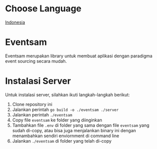 # Choose Language
[Indonesia](README_ID.md)

# Eventsam
Eventsam merupakan library untuk membuat aplikasi dengan paradigma event sourcing secara mudah. 

# Instalasi Server
Untuk instalasi server, silahkan ikuti langkah-langkah berikut:
1. Clone repository ini
2. Jalankan perintah `go build -o ./eventsam ./server`
3. Jalankan perintah `./eventsam`
4. Copy file `eventsam` ke folder yang diinginkan
5. Tambahkan file `.env` di folder yang sama dengan file `eventsam` yang sudah di-copy, atau bisa juga menjalankan binary ini dengan menambahkan sendiri enviornment di command line
6. Jalankan `./eventsam` di folder yang telah di-copy

